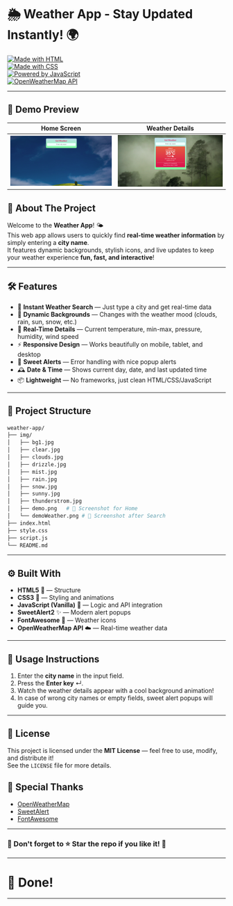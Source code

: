 
# 🌦️ Weather App - Stay Updated Instantly! 🌍

[![Made with HTML](https://img.shields.io/badge/Made%20with-HTML5-orange?style=for-the-badge&logo=html5)](https://developer.mozilla.org/en-US/docs/Web/HTML)  
[![Made with CSS](https://img.shields.io/badge/Styled%20with-CSS3-blue?style=for-the-badge&logo=css3)](https://developer.mozilla.org/en-US/docs/Web/CSS)  
[![Powered by JavaScript](https://img.shields.io/badge/Powered%20by-JavaScript-yellow?style=for-the-badge&logo=javascript)](https://developer.mozilla.org/en-US/docs/Web/JavaScript)  
[![OpenWeatherMap API](https://img.shields.io/badge/API-OpenWeatherMap-lightblue?style=for-the-badge&logo=OpenWeatherMap)](https://openweathermap.org/)

---

## 📸 Demo Preview

| Home Screen | Weather Details |
|:-----------:|:----------------:|
| ![Home Screen](img/demo.png) | ![Weather Details](img/demoWeather.png) |


## 🚀 About The Project

Welcome to the **Weather App**! 🌤️  
This web app allows users to quickly find **real-time weather information** by simply entering a **city name**.  
It features dynamic backgrounds, stylish icons, and live updates to keep your weather experience **fun, fast, and interactive**!

---

## 🛠️ Features

- 🔎 **Instant Weather Search** — Just type a city and get real-time data
- 🎨 **Dynamic Backgrounds** — Changes with the weather mood (clouds, rain, sun, snow, etc.)
- 🧭 **Real-Time Details** — Current temperature, min-max, pressure, humidity, wind speed
- ⚡ **Responsive Design** — Works beautifully on mobile, tablet, and desktop
- 🚨 **Sweet Alerts** — Error handling with nice popup alerts
- 🕰️ **Date & Time** — Shows current day, date, and last updated time
- 📦 **Lightweight** — No frameworks, just clean HTML/CSS/JavaScript

---

## 📂 Project Structure

```bash
weather-app/
├── img/
│   ├── bg1.jpg
│   ├── clear.jpg
│   ├── clouds.jpg
│   ├── drizzle.jpg
│   ├── mist.jpg
│   ├── rain.jpg
│   ├── snow.jpg
│   ├── sunny.jpg
│   ├── thunderstrom.jpg
│   ├── demo.png   # 📸 Screenshot for Home
│   └── demoWeather.png # 📸 Screenshot after Search
├── index.html
├── style.css
├── script.js
└── README.md
```

---

## ⚙️ Built With

- **HTML5** 🧱 — Structure
- **CSS3** 🎨 — Styling and animations
- **JavaScript (Vanilla)** 🧠 — Logic and API integration
- **SweetAlert2** ✨ — Modern alert popups
- **FontAwesome** 🎀 — Weather icons
- **OpenWeatherMap API** ☁️ — Real-time weather data

---

## 🧠 Usage Instructions

1. Enter the **city name** in the input field.
2. Press the **Enter key** ↵.
3. Watch the weather details appear with a cool background animation!
4. In case of wrong city names or empty fields, sweet alert popups will guide you.

---


## 📄 License

This project is licensed under the **MIT License** — feel free to use, modify, and distribute it!  
See the `LICENSE` file for more details.


## 📢 Special Thanks

- [OpenWeatherMap](https://openweathermap.org/)
- [SweetAlert](https://sweetalert2.github.io/)
- [FontAwesome](https://fontawesome.com/)

---

### 🌟 Don't forget to ⭐ Star the repo if you like it! 🌟

---


# 🎉 Done!

---